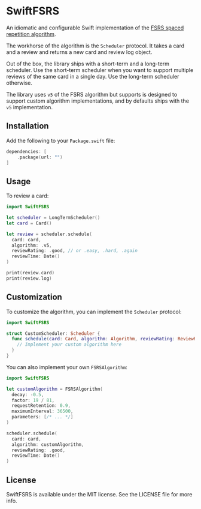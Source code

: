 # SwiftFSRS

An idiomatic and configurable Swift implementation of the [FSRS spaced repetition algorithm](https://github.com/open-spaced-repetition/fsrs4anki/wiki/The-Algorithm).

The workhorse of the algorithm is the `Scheduler` protocol. It takes a card and a review and returns a new card and review log object.

Out of the box, the library ships with a short-term and a long-term scheduler.
Use the short-term scheduler when you want to support multiple reviews of the same card in a single day. Use the long-term scheduler otherwise.

The library uses `v5` of the FSRS algorithm but supports is designed to support custom algorithm implementations, and by defaults ships with the `v5` implementation.

## Installation

Add the following to your `Package.swift` file:

```swift
dependencies: [
    .package(url: "")
]
```

## Usage

To review a card:

```swift
import SwiftFSRS

let scheduler = LongTermScheduler()
let card = Card()

let review = scheduler.schedule(
  card: card,
  algorithm: .v5,
  reviewRating: .good, // or .easy, .hard, .again
  reviewTime: Date()
)

print(review.card)
print(review.log)
```

## Customization

To customize the algorithm, you can implement the `Scheduler` protocol:

```swift
import SwiftFSRS

struct CustomScheduler: Scheduler {
  func schedule(card: Card, algorithm: Algorithm, reviewRating: ReviewRating, reviewTime: Date) -> (Card, ReviewLog) {
    // Implement your custom algorithm here
  }
}
```

You can also implement your own `FSRSAlgorithm`:

```swift
import SwiftFSRS

let customAlgorithm = FSRSAlgorithm(
  decay: -0.5,
  factor: 19 / 81,
  requestRetention: 0.9,
  maximumInterval: 36500,
  parameters: [/* ... */]
)

scheduler.schedule(
  card: card,
  algorithm: customAlgorithm,
  reviewRating: .good,
  reviewTime: Date()
)
```

## License

SwiftFSRS is available under the MIT license. See the LICENSE file for more info.
